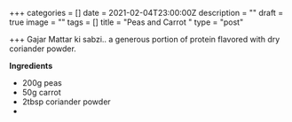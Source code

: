 +++
categories = []
date = 2021-02-04T23:00:00Z
description = ""
draft = true
image = ""
tags = []
title = "Peas and Carrot "
type = "post"

+++
Gajar Mattar ki sabzi.. a generous portion of protein flavored with dry coriander powder. 

**Ingredients**

* 200g peas
* 50g carrot 
* 2tbsp coriander powder 
* 